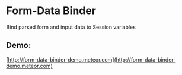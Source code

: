 Form-Data Binder
===================

Bind parsed form and input data to Session variables

Demo:
----

[http://form-data-binder-demo.meteor.com](http://form-data-binder-demo.meteor.com)
